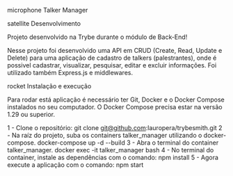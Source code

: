 microphone Talker Manager

satellite Desenvolvimento

Projeto desenvolvido na Trybe durante o módulo de Back-End!

Nesse projeto foi desenvolvido uma API em CRUD (Create, Read, Update e Delete) para uma aplicação de cadastro de talkers (palestrantes), onde é possivel cadastrar, visualizar, pesquisar, editar e excluir informações. Foi utilizado também Express.js e middlewares.

rocket Instalação e execução

Para rodar está aplicação é necessário ter Git, Docker e o Docker Compose instalados no seu computador. O Docker Compose precisa estar na versão 1.29 ou superior.

1 - Clone o repositório:
git clone git@github.com:lauropera/trybesmith.git
2 - Na raíz do projeto, suba os containers talker_manager utilizando o docker-compose.
docker-compose up -d --build
3 - Abra o terminal do container talker_manager.
docker exec -it talker_manager bash
4 - No terminal do container, instale as dependências com o comando:
npm install
5 - Agora execute a aplicação com o comando:
npm start
